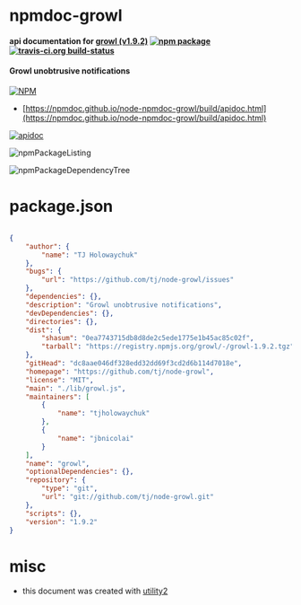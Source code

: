 # npmdoc-growl

#### api documentation for  [growl (v1.9.2)](https://github.com/tj/node-growl)  [![npm package](https://img.shields.io/npm/v/npmdoc-growl.svg?style=flat-square)](https://www.npmjs.org/package/npmdoc-growl) [![travis-ci.org build-status](https://api.travis-ci.org/npmdoc/node-npmdoc-growl.svg)](https://travis-ci.org/npmdoc/node-npmdoc-growl)

#### Growl unobtrusive notifications

[![NPM](https://nodei.co/npm/growl.png?downloads=true&downloadRank=true&stars=true)](https://www.npmjs.com/package/growl)

- [https://npmdoc.github.io/node-npmdoc-growl/build/apidoc.html](https://npmdoc.github.io/node-npmdoc-growl/build/apidoc.html)

[![apidoc](https://npmdoc.github.io/node-npmdoc-growl/build/screenCapture.buildCi.browser.%252Ftmp%252Fbuild%252Fapidoc.html.png)](https://npmdoc.github.io/node-npmdoc-growl/build/apidoc.html)

![npmPackageListing](https://npmdoc.github.io/node-npmdoc-growl/build/screenCapture.npmPackageListing.svg)

![npmPackageDependencyTree](https://npmdoc.github.io/node-npmdoc-growl/build/screenCapture.npmPackageDependencyTree.svg)



# package.json

```json

{
    "author": {
        "name": "TJ Holowaychuk"
    },
    "bugs": {
        "url": "https://github.com/tj/node-growl/issues"
    },
    "dependencies": {},
    "description": "Growl unobtrusive notifications",
    "devDependencies": {},
    "directories": {},
    "dist": {
        "shasum": "0ea7743715db8d8de2c5ede1775e1b45ac85c02f",
        "tarball": "https://registry.npmjs.org/growl/-/growl-1.9.2.tgz"
    },
    "gitHead": "dc8aae046df328edd32dd69f3cd2d6b114d7018e",
    "homepage": "https://github.com/tj/node-growl",
    "license": "MIT",
    "main": "./lib/growl.js",
    "maintainers": [
        {
            "name": "tjholowaychuk"
        },
        {
            "name": "jbnicolai"
        }
    ],
    "name": "growl",
    "optionalDependencies": {},
    "repository": {
        "type": "git",
        "url": "git://github.com/tj/node-growl.git"
    },
    "scripts": {},
    "version": "1.9.2"
}
```



# misc
- this document was created with [utility2](https://github.com/kaizhu256/node-utility2)
